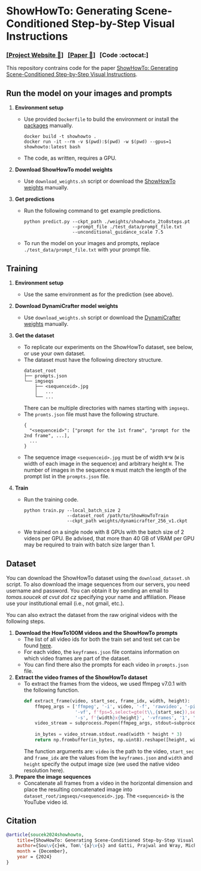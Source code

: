 # ShowHowTo: Generating Scene-Conditioned Step-by-Step Visual Instructions

### [[Project Website :dart:]](https://soczech.github.io/showhowto/)&nbsp;&nbsp;&nbsp;[[Paper :page_with_curl:]](https://arxiv.org/abs/2412.01987)&nbsp;&nbsp;&nbsp;[Code :octocat:]

This repository contrains code for the paper [ShowHowTo: Generating Scene-Conditioned Step-by-Step Visual Instructions](https://arxiv.org/abs/2412.01987).


## Run the model on your images and prompts
1. **Environment setup**
   - Use provided `Dockerfile` to build the environment or install the [packages](https://github.com/soCzech/ShowHowTo/blob/main/Dockerfile) manually.
     ```
     docker build -t showhowto .
     docker run -it --rm -v $(pwd):$(pwd) -w $(pwd) --gpus=1 showhowto:latest bash
     ```
   - The code, as written, requires a GPU.

2. **Download ShowHowTo model weights**
   - Use `download_weights.sh` script or download the [ShowHowTo weights](https://data.ciirc.cvut.cz/public/projects/2024ShowHowTo/weights/) manually.

3. **Get predictions**
   - Run the following command to get example predictions.
     ```
     python predict.py --ckpt_path ./weights/showhowto_2to8steps.pt 
                       --prompt_file ./test_data/prompt_file.txt
                       --unconditional_guidance_scale 7.5
     ```
   - To run the model on your images and prompts, replace `./test_data/prompt_file.txt` with your prompt file.


## Training
1. **Environment setup**
   - Use the same environment as for the prediction (see above).

2. **Download DynamiCrafter model weights**
   - Use `download_weights.sh` script or download the [DynamiCrafter weights](https://huggingface.co/Doubiiu/DynamiCrafter/blob/main/model.ckpt) manually.

3. **Get the dataset**
   - To replicate our experiments on the ShowHowTo dataset, see below, or use your own dataset.
   - The dataset must have the following directory structure.
     ```
     dataset_root
     ├── prompts.json
     └── imgseqs
         ├── <sequenceid>.jpg
         │   ...
         └── ...
     ```
     There can be multiple directories with names starting with `imgseqs`. 
   - The `promts.json` file must have the following structure.
     ```
     {
       "<sequenceid>": ["prompt for the 1st frame", "prompt for the 2nd frame", ...],
       ...
     }
     ```
   - The sequence image `<sequenceid>.jpg` must be of width `N*W` (`W` is width of each image in the sequence) and arbitrary height `H`.
     The number of images in the sequence `N` must match the length of the prompt list in the `prompts.json` file.
4. **Train**
   - Run the training code.
     ```
     python train.py --local_batch_size 2
                     --dataset_root /path/to/ShowHowToTrain
                     --ckpt_path weights/dynamicrafter_256_v1.ckpt
     ```
   - We trained on a single node with 8 GPUs with the batch size of 2 videos per GPU. Be advised, that more than 40 GB of VRAM per GPU may be required to train with batch size larger than 1.


## Dataset
You can download the ShowHowTo dataset using the `download_dataset.sh` script. To also download the image sequences from our servers, you need username and password.
You can obtain it by sending an email to *tomas.soucek at cvut dot cz* specifying your name and affiliation. Please use your institutional email (i.e., not gmail, etc.).

You can also extract the dataset from the raw original videos with the following steps.

1. **Download the HowTo100M videos and the ShowHowTo prompts**
   - The list of all video ids for both the train set and test set can be found [here](https://data.ciirc.cvut.cz/public/projects/2024ShowHowTo/dataset/).
   - For each video, the `keyframes.json` file contains information on which video frames are part of the dataset.
   - You can find there also the prompts for each video in `prompts.json` file.
2. **Extract the video frames of the ShowHowTo dataset**
   - To extract the frames from the videos, we used ffmpeg v7.0.1 with the following function.
     ```python
     def extract_frame(video, start_sec, frame_idx, width, height):
         ffmpeg_args = ['ffmpeg', '-i', video, '-f', 'rawvideo', '-pix_fmt', 'rgb24',
                        '-vf', f'fps=5,select=gte(t\\,{start_sec}),select=eq(n\\,{frame_idx})',
                        '-s', f'{width}x{height}', '-vframes', '1', 'pipe:']
         video_stream = subprocess.Popen(ffmpeg_args, stdout=subprocess.PIPE, stderr=subprocess.DEVNULL)
         
         in_bytes = video_stream.stdout.read(width * height * 3)
         return np.frombuffer(in_bytes, np.uint8).reshape([height, width, 3])
     ```
     The function arguments are: `video` is the path to the video, `start_sec` and `frame_idx` are the values from the `keyframes.json` and `width` and `height` specify the output image size (we used the native video resolution here).
3. **Prepare the image sequences**
   - Concatenate all frames from a video in the horizontal dimension and place the resulting concatenated image into `dataset_root/imgseqs/<sequenceid>.jpg`. The `<sequenceid>` is the YouTube video id.




## Citation
```bibtex
@article{soucek2024showhowto,
    title={ShowHowTo: Generating Scene-Conditioned Step-by-Step Visual Instructions},
    author={Sou\v{c}ek, Tom\'{a}\v{s} and Gatti, Prajwal and Wray, Michael and Laptev, Ivan and Damen, Dima and Sivic, Josef},
    month = {December},
    year = {2024}
}
```
